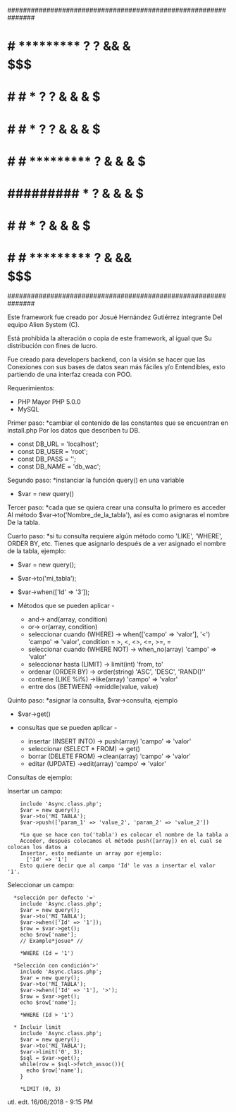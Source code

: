 ###############################################################
#       #         *********    ?     ?    &&      &   $$$$$$$ #
#      # #        *             ?   ?     & &     &   $       #
#     #   #       *              ? ?      &  &    &   $       #
#    #     #      *********       ?       &   &   &   $       #
#   #########             *       ?       &    &  &   $       #
#  #         #            *       ?       &     & &   $       #
# #           #   *********       ?       &      &&   $$$$$$$ #
###############################################################

Este framework fue creado por Josué Hernández Gutiérrez integrante
Del equipo Alien System (C).

Está prohibida la alteración o copia de este framework, al igual que
Su distribución con fines de lucro.

Fue creado para developers backend, con la visión se hacer que las
Conexiones con sus bases de datos sean más fáciles y/o 
Entendibles, esto partiendo de una interfaz creada con POO.

Requerimientos:
  - PHP Mayor PHP 5.0.0
  - MySQL

Primer paso:
 *cambiar el contenido de las constantes que se encuentran en install.php
  Por los datos que describen tu DB.
  
  -	const DB_URL  = 'localhost';
  -	const DB_USER = 'root';
  -	const DB_PASS = ''; 
  -	const DB_NAME = 'db_wac';

Segundo paso:
 *instanciar la función query() en una variable
   
   - $var = new query()

Tercer paso:
 *cada que se quiera crear una consulta lo primero es acceder
  Al método $var->to('Nombre_de_la_tabla'), así es como asignaras el nombre 
  De la tabla.

Cuarto paso:
 *si tu consulta requiere algún método como 'LIKE', 'WHERE', ORDER BY, etc.
  Tienes que asignarlo después de a ver asignado el nombre de la tabla, ejemplo:

  - $var = new query();
  - $var->to('mi_tabla');
  - $var->when(['Id' => '3']);

  - Métodos que se pueden aplicar -
  	* and-> and(array, condition)
	* or-> or(array, condition)
	* seleccionar cuando (WHERE) -> when(['campo' => 'valor'], '<') 'campo' => 'valor', condition = >, <, <>, <=, >=, = 
	* seleccionar cuando (WHERE NOT) -> when_no(array) 'campo' => 'valor'
	* seleccionar hasta (LIMIT) -> limit(int) 'from, to'
	* ordenar (ORDER BY) -> order(string) 'ASC', 'DESC', 'RAND()''
	* contiene (LIKE %i%) ->like(array) 'campo' => 'valor'
	* entre dos (BETWEEN) ->middle(value, value)

Quinto paso:
 *asignar la consulta, $var->consulta, ejemplo
  
  - $var->get()

  - consultas que se pueden aplicar -
  	* insertar (INSERT INTO) -> push(array) 'campo' => 'valor'
	* seleccionar (SELECT * FROM) -> get()
	* borrar (DELETE FROM) ->clean(array) 'campo' => 'valor'
	* editar (UPDATE) ->edit(array) 'campo' => 'valor'

Consultas de ejemplo:
  
  Insertar un campo:

        include 'Async.class.php'; 
        $var = new query();
        $var->to('MI_TABLA');
        $var->push(['param_1' => 'value_2', 'param_2' => 'value_2'])

        *Lo que se hace con to('tabla') es colocar el nombre de la tabla a 
        Acceder, después colocamos el método push([array]) en el cual se colocan los datos a 
        Insertar, esto mediante un array por ejemplo:
          ['Id' => '1']
        Esto quiere decir que al campo 'Id' le vas a insertar el valor '1'.

  Seleccionar un campo:

      *selección por defecto '='
        include 'Async.class.php';
        $var = new query();
        $var->to('MI_TABLA');
        $var->when(['Id' => '1']);
        $row = $var->get();
        echo $row['name'];
        // Example*josue* //

        *WHERE (Id = '1')

      *Selección con condición'>'
        include 'Async.class.php';
        $var = new query();
        $var->to('MI_TABLA');
        $var->when(['Id' => '1'], '>');
        $row = $var->get();
        echo $row['name'];        

        *WHERE (Id > '1')

      * Incluir limit
        include 'Async.class.php';
        $var = new query();
        $var->to('MI_TABLA');
        $var->limit('0', 3);
        $sql = $var->get();
        while(row = $sql->fetch_assoc()){
          echo $row['name'];
        }

        *LIMIT (0, 3)

utl. edt. 16/06/2018 - 9:15 PM
